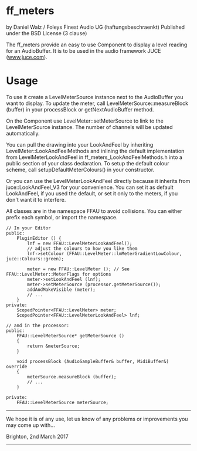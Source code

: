 
ff_meters
=========

by Daniel Walz / Foleys Finest Audio UG (haftungsbeschraenkt)
Published under the BSD License (3 clause)

The ff_meters provide an easy to use Component to display a level reading for an
AudioBuffer. It is to be used in the audio framework JUCE (www.juce.com).

Usage
=====

To use it create a LevelMeterSource instance next to the AudioBuffer you want to
display. To update the meter, call LevelMeterSource::measureBlock (buffer) in your
processBlock or getNextAudioBuffer method.

On the Component use LevelMeter::setMeterSource to link to the LevelMeterSource 
instance. The number of channels will be updated automatically.

You can pull the drawing into your LookAndFeel by inheriting LevelMeter::LookAndFeelMethods
and inlining the default implementation from LevelMeterLookAndFeel in 
ff_meters_LookAndFeelMethods.h into a public section of your class declaration. To
setup the default colour scheme, call setupDefaultMeterColours() in your constructor.

Or you can use the LevelMeterLookAndFeel directly because it inherits from juce::LookAndFeel_V3 
for your convenience. You can set it as default LookAndFeel, if you used the default, 
or set it only to the meters, if you don't want it to interfere.

All classes are in the namespace FFAU to avoid collisions. You can either prefix each symbol, 
or import the namespace.

    // In your Editor
    public:
        PluginEditor () {
            lnf = new FFAU::LevelMeterLookAndFeel();
            // adjust the colours to how you like them
            lnf->setColour (FFAU::LevelMeter::lmMeterGradientLowColour, juce::Colours::green);
    
            meter = new FFAU::LevelMeter (); // See FFAU::LevelMeter::MeterFlags for options
            meter->setLookAndFeel (lnf);
            meter->setMeterSource (processor.getMeterSource());
            addAndMakeVisible (meter);
            // ...
        }
    private:
        ScopedPointer<FFAU::LevelMeter> meter;
        ScopedPointer<FFAU::LevelMeterLookAndFeel> lnf;

    // and in the processor:
    public:
        FFAU::LevelMeterSource* getMeterSource ()
        {
            return &meterSource;
        }

        void processBlock (AudioSampleBuffer& buffer, MidiBuffer&) override
        {
            meterSource.measureBlock (buffer);
            // ...
        }

    private:
        FFAU::LevelMeterSource meterSource;



********************************************************************************

We hope it is of any use, let us know of any problems or improvements you may 
come up with...

Brighton, 2nd March 2017

********************************************************************************
